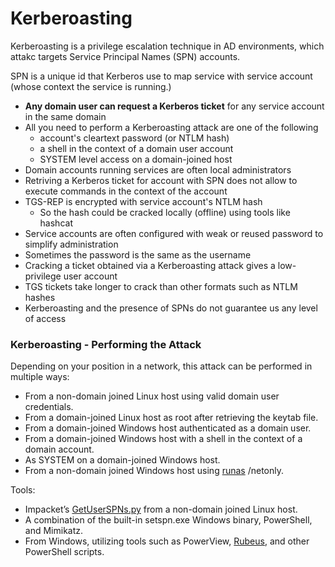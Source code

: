 # Kerberoasting

Kerberoasting is a privilege escalation technique in AD environments, which attakc targets Service Principal Names (SPN) accounts.

SPN is a unique id that Kerberos use to map service with service account (whose context the service is running.)

* **Any domain user can request a Kerberos ticket** for any service account in the same domain
* All you need to perform a Kerberoasting attack are one of the following
  * account's cleartext password (or NTLM hash)
  * a shell in the context of a domain user account
  * SYSTEM level access on a domain-joined host
* Domain accounts running services are often local administrators
* Retriving a Kerberos ticket for account with SPN does not allow to execute commands in the context of the account
* TGS-REP is encrypted with service account's NTLM hash
  * So the hash could be cracked locally (offline) using tools like hashcat
* Service accounts are often configured with weak or reused password to simplify administration
* Sometimes the password is the same as the username
* Cracking a ticket obtained via a Kerberoasting attack gives a low-privilege user account
* TGS tickets take longer to crack than other formats such as NTLM hashes
* Kerberoasting and the presence of SPNs do not guarantee us any level of access

### Kerberoasting - Performing the Attack

Depending on your position in a network, this attack can be performed in multiple ways:

* From a non-domain joined Linux host using valid domain user credentials.
* From a domain-joined Linux host as root after retrieving the keytab file.
* From a domain-joined Windows host authenticated as a domain user.
* From a domain-joined Windows host with a shell in the context of a domain account.
* As SYSTEM on a domain-joined Windows host.
* From a non-domain joined Windows host using [runas](https://docs.microsoft.com/en-us/previous-versions/windows/it-pro/windows-server-2012-r2-and-2012/cc771525\(v=ws.11\)) /netonly.

Tools:

* Impacket’s [GetUserSPNs.py](https://github.com/SecureAuthCorp/impacket/blob/master/examples/GetUserSPNs.py) from a non-domain joined Linux host.
* A combination of the built-in setspn.exe Windows binary, PowerShell, and Mimikatz.
* From Windows, utilizing tools such as PowerView, [Rubeus](https://github.com/GhostPack/Rubeus), and other PowerShell scripts.

